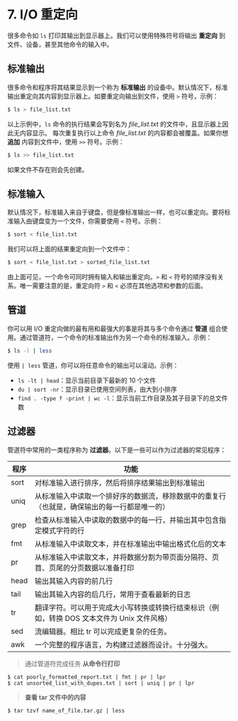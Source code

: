 # 7. I/O 重定向

很多命令如 `ls` 打印其输出到显示器上。我们可以使用特殊符号将输出 **重定向** 到文件、设备，甚至其他命令的输入中。

## 标准输出
很多命令和程序将其结果显示到一个称为 **标准输出** 的设备中。默认情况下，标准输出重定向其内容到显示器上。如要重定向输出到文件，使用 `>` 符号，示例：

```sh
$ ls > file_list.txt
```

以上示例中，`ls` 命令的执行结果会写到名为 *file_list.txt* 的文件中，且显示器上因此无内容显示。
每次重复执行以上命令 *file_list.txt* 的内容都会被覆盖。如果你想 **追加** 内容到文件中，使用 `>>` 符号。示例：

```sh
$ ls >> file_list.txt
```

如果文件不存在则会先创建。


## 标准输入
默认情况下，标准输入来自于键盘，但是像标准输出一样，也可以重定向。要将标准输入由键盘变为一个文件，你需要使用 `<` 符号。示例：

```sh
$ sort < file_list.txt
```

我们可以将上面的结果重定向到一个文件中：

```sh
$ sort < file_list.txt > sorted_file_list.txt
```

由上面可见，一个命令可同时拥有输入和输出重定向。`>` 和 `<` 符号的顺序没有关系。唯一需要注意的是，重定向符 `>` 和 `<` 必须在其他选项和参数的后面。


## 管道
你可以用 I/O 重定向做的最有用和最强大的事是将其与多个命令通过 **管道** 组合使用。通过管道符，一个命令的标准输出作为另一个命令的标准输入。示例：

```sh
$ ls -l | less
```

使用 `| less` 管道，你可以将任意命令的输出可以滚动。示例：


- `ls -lt | head`：显示当前目录下最新的 10 个文件
- `du | sort -nr`：显示目录已使用空间列表，由大到小排序
- `find . -type f -print | wc -l`：显示当前工作目录及其子目录下的总文件数


## 过滤器
管道符中常用的一类程序称为 **过滤器**。以下是一些可以作为过滤器的常见程序：

| 程序 | 功能 |
| --- | --- |
| sort | 对标准输入进行排序，然后将排序结果输出到标准输出 |
| uniq | 从标准输入中读取一个排好序的数据流，移除数据中的重复行（也就是，确保输出的每一行都是唯一的） |
| grep | 检查从标准输入中读取的数据中的每一行，并输出其中包含指定模式字符的行 |
| fmt | 从标准输入中读取文本，并在标准输出中输出格式化后的文本 |
| pr | 从标准输入中读取文本，并将数据分割为带页面分隔符、页首、页尾的分页数据以准备打印 |
| head | 输出其输入内容的前几行 |
| tail | 输出其输入内容的后几行，常用于查看最新的日志 |
| tr | 翻译字符。可以用于完成大小写转换或转换行结束标识（例如，转换 DOS 文本文件为 Unix 文件风格） |
| sed | 流编辑器。相比 tr 可以完成更复杂的任务。 |
| awk | 一个完整的程序语言，为构建过滤器而设计。十分强大。 |

> 通过管道符完成任务
> **从命令行打印**

```
$ cat poorly_formatted_report.txt | fmt | pr | lpr
$ cat unsorted_list_with_dupes.txt | sort | uniq | pr | lpr
```

> **查看 tar 文件中的内容**

```
$ tar tzvf name_of_file.tar.gz | less
```

